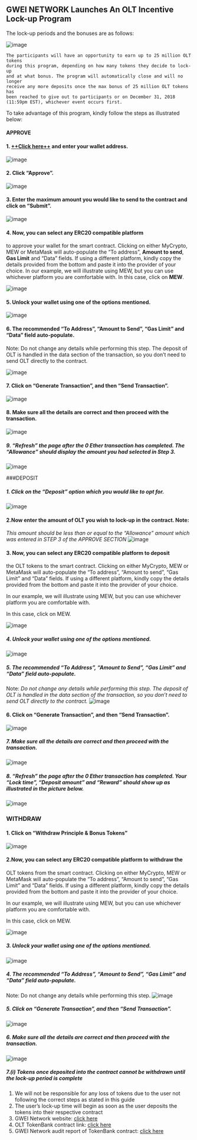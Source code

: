 ## GWEI NETWORK Launches An OLT Incentive Lock-up Program 


The lock-up periods and the bonuses are as follows:

![image](https://raw.githubusercontent.com/GweiTech/gwei-tokenbank-wiki/master/en/images/olt/1.png)


```
The participants will have an opportunity to earn up to 25 million OLT tokens 
during this program, depending on how many tokens they decide to lock-up
and at what bonus. The program will automatically close and will no longer 
receive any more deposits once the max bonus of 25 million OLT tokens has
been reached to give out to participants or on December 31, 2018 (11:59pm EST), whichever event occurs first.

```
To take advantage of this program, kindly follow the steps as illustrated below:

#### APPROVE

#### 1. [++**Click here**++](https://gwei.network/login) and enter your wallet address.
![image](https://raw.githubusercontent.com/GweiTech/gwei-tokenbank-wiki/master/en/images/olt/2.png)


#### 2. Click “Approve”.

![image](https://raw.githubusercontent.com/GweiTech/gwei-tokenbank-wiki/master/en/images/olt/3.png)

#### 3. Enter the maximum amount you would like to send to the contract and click on “Submit”.

![image](https://raw.githubusercontent.com/GweiTech/gwei-tokenbank-wiki/master/en/images/olt/4.png)

####  4. Now, you can select any ERC20 compatible platform
to approve your wallet for the smart contract. Clicking on either MyCrypto, MEW or MetaMask will auto-populate the “To address”, **Amount to send**,  **Gas Limit** and “Data”
fields. If using a different platform, kindly copy the details provided from the bottom and paste it into the provider of your choice.
In our example, we will illustrate using MEW, but you can use whichever platform you are comfortable with.
In this case, click on **MEW**.

![image](https://raw.githubusercontent.com/GweiTech/gwei-tokenbank-wiki/master/en/images/olt/5.png)


#### 5.  Unlock your wallet using one of the options mentioned.
![image](https://raw.githubusercontent.com/GweiTech/gwei-tokenbank-wiki/master/en/images/olt/6.png)


#### 6.  The recommended “To Address”, “Amount to Send”, “Gas Limit” and “Data” field auto-populate. 

Note: Do not change any details while performing this step.
The deposit of OLT is handled in the data section of the transaction, so you don’t need to send OLT directly to the contract.

![image](https://raw.githubusercontent.com/GweiTech/gwei-tokenbank-wiki/master/en/images/olt/7.png)


#### 7. Click on “Generate Transaction”, and then “Send Transaction”.
![image](https://raw.githubusercontent.com/GweiTech/gwei-tokenbank-wiki/master/en/images/olt/8.png)


#### 8.  Make sure all the details are correct and then proceed with the transaction.

![image](https://raw.githubusercontent.com/GweiTech/gwei-tokenbank-wiki/master/en/images/olt/9.png)

##### 9.  “Refresh” the page after the 0 Ether transaction has completed. The “Allowance” should display the amount you had selected in Step 3.
![image](https://raw.githubusercontent.com/GweiTech/gwei-tokenbank-wiki/master/en/images/olt/10.png)


###DEPOSIT

##### 1. Click on the “Deposit” option which you would like to opt for.
![image](https://raw.githubusercontent.com/GweiTech/gwei-tokenbank-wiki/master/en/images/olt/11.png)



 #### 2.Now enter the amount of OLT you wish to lock-up in the contract. Note:
*This amount should be less than or equal to the “Allowance” amount which was entered in STEP 3 of the APPROVE SECTION*
![image](https://raw.githubusercontent.com/GweiTech/gwei-tokenbank-wiki/master/en/images/olt/12.png)


#### 3. Now, you can select any ERC20 compatible platform to deposit 
the OLT tokens to the smart contract. Clicking on either MyCrypto, MEW or MetaMask will auto-populate the “To address”, “Amount to send”, “Gas Limit” and “Data” fields. If using a different platform, kindly copy the details provided from the bottom and paste it into the provider of your choice.

In our example, we will illustrate using MEW, but you can use whichever platform you are comfortable with.

In this case, click on MEW.

![image](https://raw.githubusercontent.com/GweiTech/gwei-tokenbank-wiki/master/en/images/olt/13.png)



##### 4. Unlock your wallet using one of the options mentioned.
![image](https://raw.githubusercontent.com/GweiTech/gwei-tokenbank-wiki/master/en/images/olt/14.png)


##### 5. The recommended “To Address”, “Amount to Send”, “Gas Limit” and “Data” field auto-populate. 
Note: 
*Do not change any details while performing this step.
The deposit of OLT is handled in the data section of the transaction, so you don’t need to send OLT directly to the contract.*
![image](https://raw.githubusercontent.com/GweiTech/gwei-tokenbank-wiki/master/en/images/olt/15.png)


#### 6. Click on “Generate Transaction”, and then “Send Transaction”.
![image](https://raw.githubusercontent.com/GweiTech/gwei-tokenbank-wiki/master/en/images/olt/16.png)




##### 7.  Make sure all the details are correct and then proceed with the transaction.
![image](https://raw.githubusercontent.com/GweiTech/gwei-tokenbank-wiki/master/en/images/olt/17.png)


##### 8.  “Refresh” the page after the 0 Ether transaction has completed. Your “Lock time”, “Deposit amount” and “Reward” should show up as illustrated in the picture below.
![image](https://raw.githubusercontent.com/GweiTech/gwei-tokenbank-wiki/master/en/images/olt/18.png)


###   WITHDRAW
#### 1. Click on “Withdraw Principle & Bonus Tokens”

![image](https://raw.githubusercontent.com/GweiTech/gwei-tokenbank-wiki/master/en/images/olt/19.png)


#### 2.Now, you can select any ERC20 compatible platform to withdraw the 

OLT tokens from the smart contract. Clicking on either MyCrypto, MEW or MetaMask will auto-populate the “To address”, “Amount to send”, “Gas Limit” and “Data” fields. If using a different platform, kindly copy the details provided from the bottom and paste it into the provider of your choice.

In our example, we will illustrate using MEW, but you can use whichever platform you are comfortable with.

In this case, click on MEW.

![image](https://raw.githubusercontent.com/GweiTech/gwei-tokenbank-wiki/master/en/images/olt/20.png)



##### 3. Unlock your wallet using one of the options mentioned.
![image](https://raw.githubusercontent.com/GweiTech/gwei-tokenbank-wiki/master/en/images/olt/21.png)




##### 4. The recommended “To Address”, “Amount to Send”, “Gas Limit” and “Data” field auto-populate. 
Note: Do not change any details while performing this step.
![image](https://raw.githubusercontent.com/GweiTech/gwei-tokenbank-wiki/master/en/images/olt/22.png)


##### 5. Click on “Generate Transaction”, and then “Send Transaction”.
![image](https://raw.githubusercontent.com/GweiTech/gwei-tokenbank-wiki/master/en/images/olt/23.png)



##### 6.  Make sure all the details are correct and then proceed with the transaction.
![image](https://raw.githubusercontent.com/GweiTech/gwei-tokenbank-wiki/master/en/images/olt/24.png)



##### 7.(i) Tokens once deposited into the contract cannot be withdrawn until the lock-up period is complete
1. We will not be responsible for any loss of tokens due to the user not following the correct steps as stated in this guide
2. The user’s lock-up time will begin as soon as the user deposits the tokens into their respective contract
3. GWEI Network website: [click here](https://gwei.network/)
4. OLT TokenBank contract link: [click here](https://gwei.network/login)
5. GWEI Network audit report of TokenBank contract: [click here](https://s3-ap-northeast-1.amazonaws.com/gwei-network/GWEI+Smart+Contract+Audit+Report_2.pdf)

